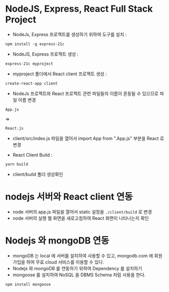 # NodeJS, Express, React Full Stack Project

- NodeJs, Express 프로젝트를 생성하기 위하여 도구를 설치 :
```
npm install -g express-21c
```

- NodeJS, Express 프로젝트 생성 :
```
express-21c myproject
```

- myproject 폴더에서 React client 프로젝트 생성 :
```
create-react-app client
```

- NodeJs 프로젝트와 React 프로젝트 관련 파일들의 이름이 혼동될 수 있으므로 파일 이름 변경
```
App.js
```
=>
```
React.js
```

- client/src/index.js 파일을 열어서 import App from ".App.js" 부분을 React 로 변경

* React Client Build :
```
yarn build
```

- client/build 폴더 생성확인

# nodejs 서버와 React client 연동

- node 서버의 app.js 파일을 열어서 static 설정을 `./client/build` 로 변경
- node 서버의 실행 웹 화면을 새로고침하여 React 화면이 나타나는지 확인

# Nodejs 와 mongoDB 연동
* mongoDB 는 local 에 서버를 설치하여 사용할 수 있고, mongodb.com 에 회원가입을 하여 무료 cloud 서비스를 이용할 수 있다.
* Nodejs 와 mongoDB 를 연동하기 위하여 Dependency 를 설치하기 
* mongoose 를 설치하여 NoSQL 을 DBMS Schema 처럼 사용을 한다.
``` 
npm install mongoose
```